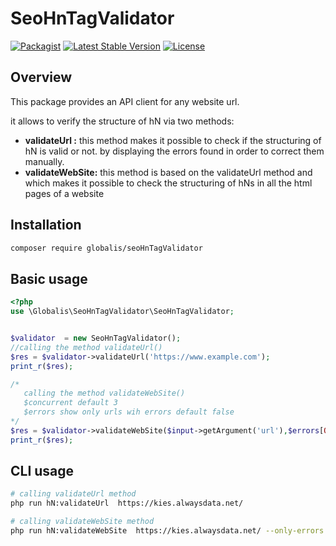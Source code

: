 # SeoHnTagValidator

[![Packagist](https://img.shields.io/packagist/dt/globalis/chargebee-php-sdk.svg?style=flat-square)](https://packagist.org/packages/globalis/seoHnTagValidator)
[![Latest Stable Version](https://poser.pugx.org/globalis/chargebee-php-sdk/v/stable)](https://packagist.org/packages/globalis/chargebee-php-sdk)
[![License](https://poser.pugx.org/globalis/chargebee-php-sdk/license)](https://github.com/akramkies/SeoHnTagValidator/blob/main/LICENSE.md)

Overview
------------

This package provides an API client for any website url.

it allows to verify the structure of hN via two methods:
- **validateUrl :** this method makes it possible to check if the structuring of hN is valid or not. by displaying the errors found in order to correct them manually.
- **validateWebSite:** this method is based on the validateUrl method and which makes it possible to check the structuring of hNs in all the html pages of a website

Installation
------------

```bash
composer require globalis/seoHnTagValidator
```

Basic usage
------------

```php
<?php
use \Globalis\SeoHnTagValidator\SeoHnTagValidator;


$validator  = new SeoHnTagValidator();
//calling the method validateUrl()
$res = $validator->validateUrl('https://www.example.com');
print_r($res);

/* 
   calling the method validateWebSite()
   $concurrent default 3
   $errors show only urls wih errors default false 
*/
$res = $validator->validateWebSite($input->getArgument('url'),$errors[OPTIONAL],$concurrent[OPTIONAL]);
print_r($res);


```

CLI usage
------------
```bash
# calling validateUrl method
php run hN:validateUrl  https://kies.alwaysdata.net/

# calling validateWebSite method
php run hN:validateWebSite  https://kies.alwaysdata.net/ --only-errors   --concurrent-requests=6
```


